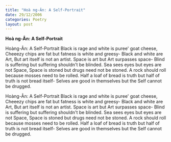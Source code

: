 ```yaml
---
title: "Hoà ng-Ân: A Self-Portrait"
date: 29/12/2006
categories: Poetry
layout: post
---
```


**Hoà ng-Ân: A Self-Portrait**

Hoàng-Ân: A Self-Portrait
Black is rage and white is puree' goat cheese,
Cheeezy chips are fat but fatness is white and greesy-
Black and white are Art,
But art itself is not an artist.
Space is art but Art surpasses space-
Blind is suffering but suffering shouldn't be blinded.
Sea sees eyes but eyes are not Space,
Space is stoned but drugs need not be stoned.
A rock should roll
because mosses need to be rolled.
Half a loaf of bread is truth
but half of truth is not bread itself-
Selves are good in themselves
but the Self cannot be drugged.

Hoàng-Ân: A Self-Portrait
Black is rage and white is puree' goat cheese,
Cheeezy chips are fat but fatness is white and greesy-
Black and white are Art,
But art itself is not an artist.
Space is art but Art surpasses space-
Blind is suffering but suffering shouldn't be blinded.
Sea sees eyes but eyes are not Space,
Space is stoned but drugs need not be stoned.
A rock should roll
because mosses need to be rolled.
Half a loaf of bread is truth
but half of truth is not bread itself-
Selves are good in themselves
but the Self cannot be drugged.
